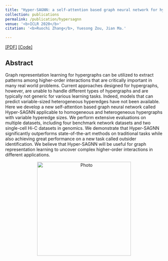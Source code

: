 ```yaml
---
title: "Hyper-SAGNN: a self-attention based graph neural network for hypergraphs"
collection: publications
permalink: /publication/hypersagnn
venue: '<b>ICLR 2020</b>'
citation: '<b>Ruochi Zhang</b>, Yuesong Zou, Jian Ma.'

---  
```

[[PDF]](https://arxiv.org/pdf/1911.02613.pdf) [[Code]](https://drive.google.com/drive/folders/1kIOc4SlAJllUJsrr2OnZ4izIQIw2JexU)


## Abstract
Graph representation learning for hypergraphs can be utilized to extract patterns among higher-order interactions that are critically important in many real world problems. Current approaches designed for hypergraphs, however, are unable to handle different types of hypergraphs and are typically not generic for various learning tasks. Indeed, models that can predict variable-sized heterogeneous hyperedges have not been available. Here we develop a new self-attention based graph neural network called Hyper-SAGNN applicable to homogeneous and heterogeneous hypergraphs with variable hyperedge sizes. We perform extensive evaluations on multiple datasets, including four benchmark network datasets and two single-cell Hi-C datasets in genomics. We demonstrate that Hyper-SAGNN significantly outperforms state-of-the-art methods on traditional tasks while also achieving great performance on a new task called outsider identification. We believe that Hyper-SAGNN will be useful for graph representation learning to uncover complex higher-order interactions in different applications. 
<p align="center">
  <img src="https://ruochiz.github.io/images/hyper_network.png?raw=true" alt="Photo" style="width: 300px;"/> 
</p>